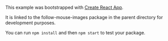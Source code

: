 This example was bootstrapped with [Create React App](https://github.com/facebook/create-react-app).

It is linked to the follow-mouse-images package in the parent directory for development purposes.

You can run `npm install` and then `npm start` to test your package.
